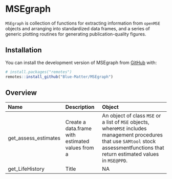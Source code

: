 
<!-- README.md is generated from README.Rmd. Please edit that file -->

# MSEgraph

<!-- badges: start -->
<!-- badges: end -->

`MSEgraph` is collection of functions for extracting information from
`openMSE` objects and arranging into standardized data frames, and a
series of generic plotting routines for generating publication-quality
figures.

## Installation

You can install the development version of MSEgraph from
[GitHub](https://github.com/) with:

``` r
# install.packages("remotes")
remotes::install_github("Blue-Matter/MSEgraph")
```

## Overview

| Name                 | Description                                      | Object                                                                                                                                                                                 |
|:---------------------|:-------------------------------------------------|:---------------------------------------------------------------------------------------------------------------------------------------------------------------------------------------|
| get_assess_estimates | Create a data.frame with estimated values from a | An object of class `MSE` or a list of `MSE` objects, where`MSE` includes management procedures that use `SAMtool` stock assessmentfunctions that return estimated values in `MSE@PPD`. |
| get_LifeHistory      | Title                                            | NA                                                                                                                                                                                     |
